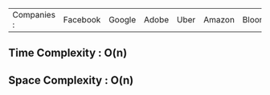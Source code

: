<table>
  <tr>
    <td>Companies : </td>
    <td>Facebook</td>
    <td>Google</td>
    <td>Adobe</td>
    <td>Uber</td>
    <td>Amazon</td>
    <td>Bloomberg</td>
    <td>Microsoft</td>
  </tr>
</table>

<h2>Time Complexity : O(n)</h2>
<h2>Space Complexity : O(n)</h2>
